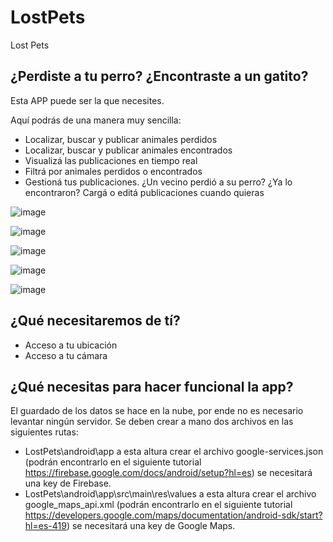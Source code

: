 # LostPets
Lost Pets

## ¿Perdiste a tu perro? ¿Encontraste a un gatito? 
Esta APP puede ser la que necesites. 

Aquí podrás de una manera muy sencilla:
* Localizar, buscar y publicar animales perdidos
* Localizar, buscar y publicar animales encontrados
* Visualizá las publicaciones en tiempo real
* Filtrá por animales perdidos o encontrados
* Gestioná tus publicaciones. ¿Un vecino perdió a su perro? ¿Ya lo encontraron? Cargá o editá publicaciones cuando quieras

![image ](https://user-images.githubusercontent.com/22462577/178363037-77aa1e0b-a32f-47a1-9eb7-ca14f9fd4d9b.png)

![image](https://user-images.githubusercontent.com/22462577/178363107-42d367a5-4af3-4947-9fe2-723c99379782.png)

![image](https://user-images.githubusercontent.com/22462577/178363242-cb0b7da7-1ebb-4520-bfc6-a67b094a9604.png)

![image](https://user-images.githubusercontent.com/22462577/178363304-ce9074dd-d1d8-4a26-91f9-d78a6c0f7523.png)

![image](https://user-images.githubusercontent.com/22462577/178363395-80e7c207-1aba-4a30-83ef-85ad1ccd6313.png)

## ¿Qué necesitaremos de tí? 
* Acceso a tu ubicación
* Acceso a tu cámara

## ¿Qué necesitas para hacer funcional la app? 
El guardado de los datos se hace en la nube, por ende no es necesario levantar ningún servidor.
Se deben crear a mano dos archivos en las siguientes rutas:
* LostPets\android\app a esta altura crear el archivo google-services.json (podrán encontrarlo en el siguiente tutorial https://firebase.google.com/docs/android/setup?hl=es) se necesitará una key de Firebase.
* LostPets\android\app\src\main\res\values a esta altura crear el archivo google_maps_api.xml (podrán encontrarlo en el siguiente tutorial https://developers.google.com/maps/documentation/android-sdk/start?hl=es-419) se necesitará una key de Google Maps.
